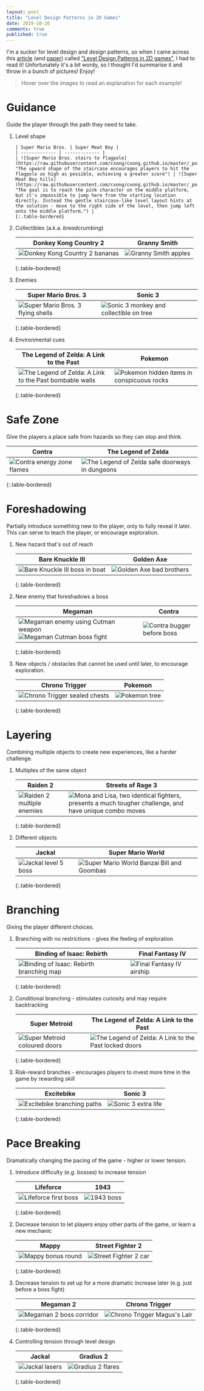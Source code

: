 ```yaml
---
layout: post
title: "Level Design Patterns in 2D Games"
date: 2019-10-26
comments: true
published: true
---
```


I'm a sucker for level design and design patterns, so when I came across this [article](https://www.gamasutra.com/blogs/AhmedKhalifa/20190610/344344/Level_Design_Patterns_in_2D_Games.php) (and [paper](http://akhalifa.com/documents/level-design-patterns.pdf)) called ["Level Design Patterns in 2D games"](https://www.gamasutra.com/blogs/AhmedKhalifa/20190610/344344/Level_Design_Patterns_in_2D_Games.php), I had to read it! Unfortunately it's a bit wordy, so I thought I'd summarise it and throw in a bunch of pictures! Enjoy!

> Hover over the images to read an explanation for each example!

# Guidance

Guide the player through the path they need to take.

1.  Level shape

        | Super Mario Bros. | Super Meat Boy |
        | ------------- | ------------- |
        | ![Super Mario Bros. stairs to flagpole](https://raw.githubusercontent.com/cxong/cxong.github.io/master/_posts/smb.png "The upward shape of the staircase encourages players to hit the flagpole as high as possible, achieving a greater score") | ![Super Meat Boy hills](https://raw.githubusercontent.com/cxong/cxong.github.io/master/_posts/super_meat_boy.png "The goal is to reach the pink character on the middle platform, but it's impossible to jump here from the starting location directly. Instead the gentle staircase-like level layout hints at the solution - move to the right side of the level, then jump left onto the middle platform.") |
        {:.table-bordered}

    <!--more-->

2.  Collectibles (a.k.a. _breadcrumbing_)

    | Donkey Kong Country 2                                                                                                                                                                   | Granny Smith                                                                                                                                                                                           |
    | --------------------------------------------------------------------------------------------------------------------------------------------------------------------------------------- | ------------------------------------------------------------------------------------------------------------------------------------------------------------------------------------------------------ |
    | ![Donkey Kong Country 2 bananas](https://raw.githubusercontent.com/cxong/cxong.github.io/master/_posts/dkc2.jpg "Collect the trail of bananas and you'll hit the target at the bottom") | ![Granny Smith apples](https://raw.githubusercontent.com/cxong/cxong.github.io/master/_posts/granny_smith.png "The trail of coins shows the ideal arc in order to catch the trapeze bar on the right") |

    {:.table-bordered}

3.  Enemies

    | Super Mario Bros. 3                                                                                                                                                                               | Sonic 3                                                                                                                                                                                                                        |
    | ------------------------------------------------------------------------------------------------------------------------------------------------------------------------------------------------- | ------------------------------------------------------------------------------------------------------------------------------------------------------------------------------------------------------------------------------ |
    | ![Super Mario Bros. 3 flying shells](https://raw.githubusercontent.com/cxong/cxong.github.io/master/_posts/smb3.jpg "Mario can jump on the procession of flying Para-Beetles to clear the chasm") | ![Sonic 3 monkey and collectible on tree](https://raw.githubusercontent.com/cxong/cxong.github.io/master/_posts/sonic3.png "By attacking the Monkey Dude, the player will find a hidden Super Ring video monitor in the tree") |

    {:.table-bordered}

4.  Environmental cues

    | The Legend of Zelda: A Link to the Past                                                                                                                                                                              | Pokemon                                                                                                                                                                             |
    | -------------------------------------------------------------------------------------------------------------------------------------------------------------------------------------------------------------------- | ----------------------------------------------------------------------------------------------------------------------------------------------------------------------------------- |
    | ![The Legend of Zelda: A Link to the Past bombable walls](https://raw.githubusercontent.com/cxong/cxong.github.io/master/_posts/loz_lttp.png "subtly different cave texture hints at a location that can be bombed") | ![Pokemon hidden items in conspicuous rocks](https://raw.githubusercontent.com/cxong/cxong.github.io/master/_posts/pokemon.png "suspicious looking boulder contains a hidden item") |

    {:.table-bordered}

# Safe Zone

Give the players a place safe from hazards so they can stop and think.

| Contra                                                                                                                                                                                               | The Legend of Zelda                                                                                                                                                                                                             |
| ---------------------------------------------------------------------------------------------------------------------------------------------------------------------------------------------------- | ------------------------------------------------------------------------------------------------------------------------------------------------------------------------------------------------------------------------------- |
| ![Contra energy zone flames](https://raw.githubusercontent.com/cxong/cxong.github.io/master/_posts/contra.png "The player can wait on this platform to safely contemplate the next flame challenge") | ![The Legend of Zelda safe doorways in dungeons](https://raw.githubusercontent.com/cxong/cxong.github.io/master/_posts/zelda.gif "Link is often safe at the entrance of new rooms, giving the player time to examine the room") |

{:.table-bordered}

# Foreshadowing

Partially introduce something new to the player, only to fully reveal it later. This can serve to teach the player, or encourage exploration.

1. New hazard that's out of reach

   | Bare Knuckle III                                                                                                                                                                                                              | Golden Axe                                                                                                                                                                                                                                                      |
   | ----------------------------------------------------------------------------------------------------------------------------------------------------------------------------------------------------------------------------- | --------------------------------------------------------------------------------------------------------------------------------------------------------------------------------------------------------------------------------------------------------------- |
   | ![Bare Knuckle III boss in boat](https://raw.githubusercontent.com/cxong/cxong.github.io/master/_posts/bareknuckle.png "Ash, the level boss, initially drives the boat and ferries goons, being inaccessible until the end.") | ![Golden Axe bad brothers](https://raw.githubusercontent.com/cxong/cxong.github.io/master/_posts/goldenaxe_bad.png "Two giants with huge hammers stand menacingly yet inactive. They wake up once you defeat all the other enemies, starting the boss battle.") |

   {:.table-bordered}

2. New enemy that foreshadows a boss

   | Megaman                                                                                                                                                                                                                                                                                                                                                                                                                                | Contra                                                                                                                                                                                                                            |
   | -------------------------------------------------------------------------------------------------------------------------------------------------------------------------------------------------------------------------------------------------------------------------------------------------------------------------------------------------------------------------------------------------------------------------------------- | --------------------------------------------------------------------------------------------------------------------------------------------------------------------------------------------------------------------------------- |
   | ![Megaman enemy using Cutman weapon](https://raw.githubusercontent.com/cxong/cxong.github.io/master/_posts/megaman.jpeg "Before encountering Cut Man, his Rolling Cutter scissors appears as an enemy, foreshadowing what the boss fight will be like")![Megaman Cutman boss fight](https://raw.githubusercontent.com/cxong/cxong.github.io/master/_posts/megaman_cut.jpeg "Cut Man using the same Rolling Cutter attack seen before") | ![Contra bugger before boss](https://raw.githubusercontent.com/cxong/cxong.github.io/master/_posts/contra.jpeg "The appearance of scorpion-like Buggers signals the boss is close - which includes eggs that hatch more Buggers") |

   {:.table-bordered}

3. New objects / obstacles that cannot be used until later, to encourage exploration.

   | Chrono Trigger                                                                                                                                                                                                                                                                                   | Pokemon                                                                                                                                                                                                |
   | ------------------------------------------------------------------------------------------------------------------------------------------------------------------------------------------------------------------------------------------------------------------------------------------------ | ------------------------------------------------------------------------------------------------------------------------------------------------------------------------------------------------------ |
   | ![Chrono Trigger sealed chests](https://raw.githubusercontent.com/cxong/cxong.github.io/master/_posts/chrono_trigger.png "Magically sealed chests are found throughout the game, before obtaining the magic pendant that unlocks them. Collecting all the chests requires lots of backtracking") | ![Pokemon tree](https://raw.githubusercontent.com/cxong/cxong.github.io/master/_posts/pokemon_tree.png "Various trees block key paths in the game, which can be cut after obtaining a key item later") |

   {:.table-bordered}

# Layering

Combining multiple objects to create new experiences, like a harder challenge.

1. Multiples of the same object

   | Raiden 2                                                                                                                                                                                                     | Streets of Rage 3                                                                                                                                                                           |
   | ------------------------------------------------------------------------------------------------------------------------------------------------------------------------------------------------------------ | ------------------------------------------------------------------------------------------------------------------------------------------------------------------------------------------- |
   | ![Raiden 2 multiple enemies](https://raw.githubusercontent.com/cxong/cxong.github.io/master/_posts/raiden2.png "Multiple tanks and Lasercopters presents a tougher challenge than encountering them singly") | ![](https://raw.githubusercontent.com/cxong/cxong.github.io/master/_posts/sor3.png "Mona and Lisa, two identical fighters, presents a much tougher challenge, and have unique combo moves") |

   {:.table-bordered}

2. Different objects

   | Jackal                                                                                                                                                                                           | Super Mario World                                                                                                                                                                                                          |
   | ------------------------------------------------------------------------------------------------------------------------------------------------------------------------------------------------ | -------------------------------------------------------------------------------------------------------------------------------------------------------------------------------------------------------------------------- |
   | ![Jackal level 5 boss](https://raw.githubusercontent.com/cxong/cxong.github.io/master/_posts/jackal_boss.png "The combination of turrets and tank spawners leads to an overwhelming boss fight") | ![Super Mario World Banzai Bill and Goombas](https://raw.githubusercontent.com/cxong/cxong.github.io/master/_posts/smw.jpg "Banzai Bills are normally easy to jump over, but blocks above Mario make this a tense moment") |

   {:.table-bordered}

# Branching

Giving the player different choices.

1. Branching with no restrictions - gives the feeling of exploration

   | Binding of Isaac: Rebirth                                                                                                                                                                                                                                                     | Final Fantasy IV                                                                                                                                                                                                                                                  |
   | ----------------------------------------------------------------------------------------------------------------------------------------------------------------------------------------------------------------------------------------------------------------------------- | ----------------------------------------------------------------------------------------------------------------------------------------------------------------------------------------------------------------------------------------------------------------- |
   | ![Binding of Isaac: Rebirth branching map](https://raw.githubusercontent.com/cxong/cxong.github.io/master/_posts/boi_map.png "The player can freely choose the next room to go to, even though the map is unexplored, giving the illusion of choice in a fairly linear game") | ![Final Fantasy IV airship](https://raw.githubusercontent.com/cxong/cxong.github.io/master/_posts/ff4.jpeg "Getting the airship is a pivotal moment in the game - the player can both revisit past locations, go to new locations, and even find hidden islands") |

   {:.table-bordered}

2. Conditional branching - stimulates curiosity and may require backtracking

   | Super Metroid                                                                                                                                                                                             | The Legend of Zelda: A Link to the Past                                                                                                                                                                                                                 |
   | --------------------------------------------------------------------------------------------------------------------------------------------------------------------------------------------------------- | ------------------------------------------------------------------------------------------------------------------------------------------------------------------------------------------------------------------------------------------------------- |
   | ![Super Metroid coloured doors](https://raw.githubusercontent.com/cxong/cxong.github.io/master/_posts/super_metroid.gif "Special doors require special weapons to open, and often requires backtracking") | ![The Legend of Zelda: A Link to the Past locked doors](https://raw.githubusercontent.com/cxong/cxong.github.io/master/_posts/loz.png "Locked doors often appear before the keys to open them are found, leading to a maze-like dungeoning experience") |

   {:.table-bordered}

3. Risk-reward branches - encourages players to invest more time in the game by rewarding skill

   | Excitebike                                                                                                                                                                        | Sonic 3                                                                                                                                                                              |
   | --------------------------------------------------------------------------------------------------------------------------------------------------------------------------------- | ------------------------------------------------------------------------------------------------------------------------------------------------------------------------------------ |
   | ![Excitebike branching paths](https://raw.githubusercontent.com/cxong/cxong.github.io/master/_posts/excitebike.gif "There are often faster paths which are trickier to navigate") | ![Sonic 3 extra life](https://raw.githubusercontent.com/cxong/cxong.github.io/master/_posts/s3.png "Powerful items like extra lives are often well hidden, and off the beaten path") |

   {:.table-bordered}

# Pace Breaking

Dramatically changing the pacing of the game - higher or lower tension.

1. Introduce difficulty (e.g. bosses) to increase tension

   | Lifeforce                                                                                                                                                           | 1943                                                                                                                                                                                    |
   | ------------------------------------------------------------------------------------------------------------------------------------------------------------------- | --------------------------------------------------------------------------------------------------------------------------------------------------------------------------------------- |
   | ![Lifeforce first boss](https://raw.githubusercontent.com/cxong/cxong.github.io/master/_posts/lifeforce.png "Bosses are preceeded by an eerie, enemy-less section") | ![1943 boss](https://raw.githubusercontent.com/cxong/cxong.github.io/master/_posts/1943.png "Before bosses, the music changes, and the waters visibly change and become deathly-still") |

   {:.table-bordered}

2. Decrease tension to let players enjoy other parts of the game, or learn a new mechanic

   | Mappy                                                                                                                                                                                                                                                              | Street Fighter 2                                                                                                                                                                                                                                               |
   | ------------------------------------------------------------------------------------------------------------------------------------------------------------------------------------------------------------------------------------------------------------------ | -------------------------------------------------------------------------------------------------------------------------------------------------------------------------------------------------------------------------------------------------------------- |
   | ![Mappy bonus round](https://raw.githubusercontent.com/cxong/cxong.github.io/master/_posts/mappy.png "Bonus levels with no enemies break up the tension, but to get a perfect score the player needs to use new techniques like quickly breaking the trampolines") | ![Street Fighter 2 car](https://raw.githubusercontent.com/cxong/cxong.github.io/master/_posts/sf2.jpg "The goal of destroying the car as quickly as possible lets players experiment with different moves and learn their relative strengths in a safe space") |

   {:.table-bordered}

3. Decrease tension to set up for a more dramatic increase later (e.g. just before a boss fight)

   | Megaman 2                                                                                                                                                                                                                       | Chrono Trigger                                                                                                                                                                                                                         |
   | ------------------------------------------------------------------------------------------------------------------------------------------------------------------------------------------------------------------------------- | -------------------------------------------------------------------------------------------------------------------------------------------------------------------------------------------------------------------------------------- |
   | ![Megaman 2 boss corridor](https://raw.githubusercontent.com/cxong/cxong.github.io/master/_posts/megaman2.png "Boss battles are proceeded by a short passage with no enemies, mentally gearing the player for the fight ahead") | ![Chrono Trigger Magus's Lair](https://raw.githubusercontent.com/cxong/cxong.github.io/master/_posts/ctmagus.jpg "The iconic approach sequence to Magus has scripted fires appear around the player, dramatically upping the tension") |

   {:.table-bordered}

4. Controlling tension through level design

   | Jackal                                                                                                                                                                               | Gradius 2                                                                                                                                                                            |
   | ------------------------------------------------------------------------------------------------------------------------------------------------------------------------------------ | ------------------------------------------------------------------------------------------------------------------------------------------------------------------------------------ |
   | ![Jackal lasers](https://raw.githubusercontent.com/cxong/cxong.github.io/master/_posts/jackal_laser.png "These timed lasers force the player to stop moving and approach carefully") | ![Gradius 2 flares](https://raw.githubusercontent.com/cxong/cxong.github.io/master/_posts/gradius2.png "occasional flares appear from off screen, keeping the player on their toes") |

   {:.table-bordered}
